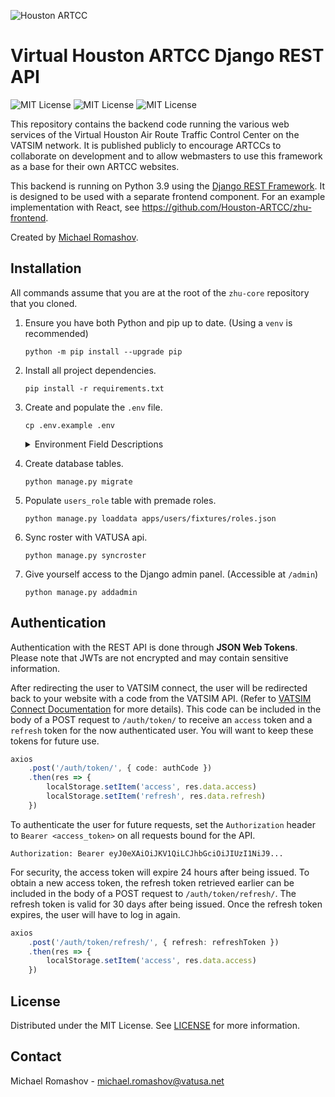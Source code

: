 ![Houston ARTCC](https://i.imgur.com/kvyId31t.png)

# **Virtual Houston ARTCC** Django REST API

![MIT License](https://img.shields.io/badge/Python-3.9-%232D44A4?style=flat)
![MIT License](https://img.shields.io/badge/License-MIT-%232D44A4?style=flat)
![MIT License](https://img.shields.io/badge/Version-v2.0.0-%232D44A4?style=flat)

This repository contains the backend code running the various web services of the Virtual Houston Air Route Traffic Control Center on the VATSIM network. It is published publicly to encourage ARTCCs to collaborate on development and to allow webmasters to use this framework as a base for their own ARTCC websites.

This backend is running on Python 3.9 using the [Django REST Framework](https://www.django-rest-framework.org/). It is designed to be used with a separate frontend component. For an example implementation with React, see https://github.com/Houston-ARTCC/zhu-frontend.

Created by [Michael Romashov](https://romashov.dev).
## Installation
All commands assume that you are at the root of the `zhu-core` repository that you cloned.
1. Ensure you have both Python and pip up to date. (Using a `venv` is recommended)
    ```
    python -m pip install --upgrade pip
    ```

2. Install all project dependencies.
    ```
    pip install -r requirements.txt
    ```

3. Create and populate the `.env` file.
    ```
    cp .env.example .env
    ```

    <details>
    <summary>Environment Field Descriptions</summary>

    *All strings must be surrounded with double quotes. Integers and booleans must be on their own.*
    | Field                               | Description                                                          | Example                |
    | ----------------------------------- | -------------------------------------------------------------------- | ---------------------- |
    | `DEV_ENV`                           |  Enables debug mode. **Must be `False` in production**               | `True`                 |
    | `ALLOWED_HOSTS`                     |  Comma separated list of domains and IPs that the server will run on | `"api.houston.center"` |
    | `SECRET_KEY`                        |  Django secret key. Can be generated [here](https://djecrety.ir/)    |                        |
    | `SENTRY_DSN` **[Optional]**         |  Sentry DSN for error logging                                        |                        |
    | `STATIC_ROOT` **[Optional]**        |  Root directory for static files. Defaults to `./static`             | `"/home/.../static"`   |
    | `MEDIA_ROOT` **[Optional]**         |  Root directory for uploaded files. Defaults to `./media`            | `"/home/.../media"`    |
    | `VATSIM_CONNECT_CLIENT_ID`          |  Client ID for VATSIM Connect                                        |                        |
    | `VATSIM_CONNECT_CLIENT_SECRET`      |  Client Secret for VATSIM Connect                                    |                        |
    | `VATSIM_CONNECT_REDIRECT_URI`       |  Redirect URI for VATSIM Connect                                     |                        |
    | `VATUSA_API_TOKEN`                  |  Token for VATUSA API                                                |                        |
    | `AVWX_API_TOKEN` **[Optional]**     |  [AVWX](https://avwx.rest/) API token for pulling METARs             |                        |
    | `POSITION_PREFIXES`                 |  Comma separated list of all airport IATA codes                      | `"HOU,IAH,AUS"`        |
    | `EMAIL_HOST`                        |  Email server hostname                                               | `"smtp.mailtrap.io"`   |
    | `EMAIL_PORT`                        |  Email server port                                                   | `2525`                 |
    | `EMAIL_HOST_USER`                   |  Email server username                                               | `"username"`           |
    | `EMAIL_HOST_PASSWORD`               |  Email server password                                               | `"password"`           |
    | `EMAIL_USE_TLS`                     |  Use TLS for SMTP                                                    | `True`                 |
    | `EVENTS_WEBHOOK_URL` **[Optional]** |  Discord channel webhook for posting events                          |                        |
    </details>

4. Create database tables.
    ```
    python manage.py migrate
    ```

5. Populate `users_role` table with premade roles.
    ```
    python manage.py loaddata apps/users/fixtures/roles.json
    ```

6. Sync roster with VATUSA api.
    ```
    python manage.py syncroster
    ```

7. Give yourself access to the Django admin panel. (Accessible at `/admin`)
    ```
    python manage.py addadmin
    ```

## Authentication
Authentication with the REST API is done through **JSON Web Tokens**. Please note that JWTs are not encrypted and may contain sensitive information.

After redirecting the user to VATSIM connect, the user will be redirected back to your website with a code from the VATSIM API. (Refer to [VATSIM Connect Documentation](https://github.com/vatsimnetwork/developer-info/wiki/Connect) for more details). This code can be included in the body of a POST request to `/auth/token/` to receive an `access` token and a `refresh` token for the now authenticated user. You will want to keep these tokens for future use.
```ts
axios
    .post('/auth/token/', { code: authCode })
    .then(res => {
        localStorage.setItem('access', res.data.access)
        localStorage.setItem('refresh', res.data.refresh)
    })
```

To authenticate the user for future requests, set the `Authorization` header to `Bearer <access_token>` on all requests bound for the API.
```http
Authorization: Bearer eyJ0eXAiOiJKV1QiLCJhbGciOiJIUzI1NiJ9...
```

For security, the access token will expire 24 hours after being issued. To obtain a new access token, the refresh token retrieved earlier can be included in the body of a POST request to `/auth/token/refresh/`. The refresh token is valid for 30 days after being issued. Once the refresh token expires, the user will have to log in again.
```ts
axios
    .post('/auth/token/refresh/', { refresh: refreshToken })
    .then(res => {
        localStorage.setItem('access', res.data.access)
    })
```


## License
Distributed under the MIT License. See [LICENSE](LICENSE) for more information.

## Contact
Michael Romashov - michael.romashov@vatusa.net
